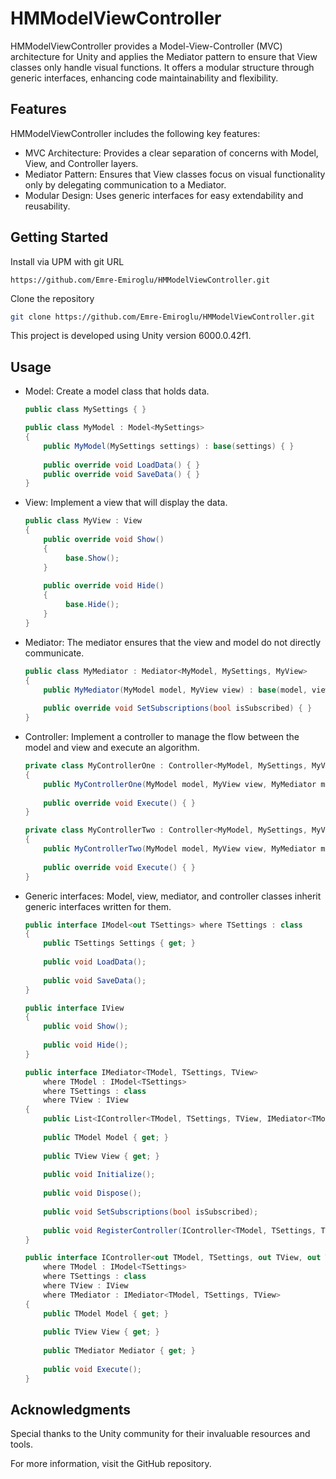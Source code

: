 # HMModelViewController
HMModelViewController provides a Model-View-Controller (MVC) architecture for Unity and applies the Mediator pattern to ensure that View classes only handle visual functions. It offers a modular structure through generic interfaces, enhancing code maintainability and flexibility.

## Features
HMModelViewController includes the following key features:
* MVC Architecture: Provides a clear separation of concerns with Model, View, and Controller layers.
* Mediator Pattern: Ensures that View classes focus on visual functionality only by delegating communication to a Mediator.
* Modular Design: Uses generic interfaces for easy extendability and reusability.

## Getting Started
Install via UPM with git URL

`https://github.com/Emre-Emiroglu/HMModelViewController.git`

Clone the repository
```bash
git clone https://github.com/Emre-Emiroglu/HMModelViewController.git
```
This project is developed using Unity version 6000.0.42f1.

## Usage
* Model: Create a model class that holds data.
    ```csharp
    public class MySettings { }
    
    public class MyModel : Model<MySettings>
    {
        public MyModel(MySettings settings) : base(settings) { }
        
        public override void LoadData() { }
        public override void SaveData() { }
    }
    ```

* View: Implement a view that will display the data.
    ```csharp
    public class MyView : View
    {
        public override void Show()
        {
             base.Show();
        }
        
        public override void Hide()
        {
             base.Hide();
        }
    }
    ```

* Mediator: The mediator ensures that the view and model do not directly communicate.
    ```csharp
    public class MyMediator : Mediator<MyModel, MySettings, MyView>
    {
        public MyMediator(MyModel model, MyView view) : base(model, view) { }
        
        public override void SetSubscriptions(bool isSubscribed) { }
    }
    ```

* Controller: Implement a controller to manage the flow between the model and view and execute an algorithm.
    ```csharp
    private class MyControllerOne : Controller<MyModel, MySettings, MyView, MyMediator>
    {
        public MyControllerOne(MyModel model, MyView view, MyMediator mediator) : base(model, view, mediator) { }
        
        public override void Execute() { }
    }
    
    private class MyControllerTwo : Controller<MyModel, MySettings, MyView, MyMediator>
    {
        public MyControllerTwo(MyModel model, MyView view, MyMediator mediator) : base(model, view, mediator) { }
        
        public override void Execute() { }
    }
    ```

* Generic interfaces: Model, view, mediator, and controller classes inherit generic interfaces written for them.
    ```csharp
    public interface IModel<out TSettings> where TSettings : class
    {
        public TSettings Settings { get; }
        
        public void LoadData();
        
        public void SaveData();
    }
    
    public interface IView
    {
        public void Show();
        
        public void Hide();
    }
    
    public interface IMediator<TModel, TSettings, TView>
        where TModel : IModel<TSettings>
        where TSettings : class
        where TView : IView
    {
        public List<IController<TModel, TSettings, TView, IMediator<TModel, TSettings, TView>>> Controllers { get; }
        
        public TModel Model { get; }
         
        public TView View { get; }
         
        public void Initialize();
        
        public void Dispose();
        
        public void SetSubscriptions(bool isSubscribed);
        
        public void RegisterController(IController<TModel, TSettings, TView, IMediator<TModel, TSettings, TView>> controller);
    }
    
    public interface IController<out TModel, TSettings, out TView, out TMediator>
        where TModel : IModel<TSettings>
        where TSettings : class
        where TView : IView
        where TMediator : IMediator<TModel, TSettings, TView>
    {
        public TModel Model { get; }
        
        public TView View { get; }
        
        public TMediator Mediator { get; }
        
        public void Execute();
    }
    ```

## Acknowledgments
Special thanks to the Unity community for their invaluable resources and tools.

For more information, visit the GitHub repository.
